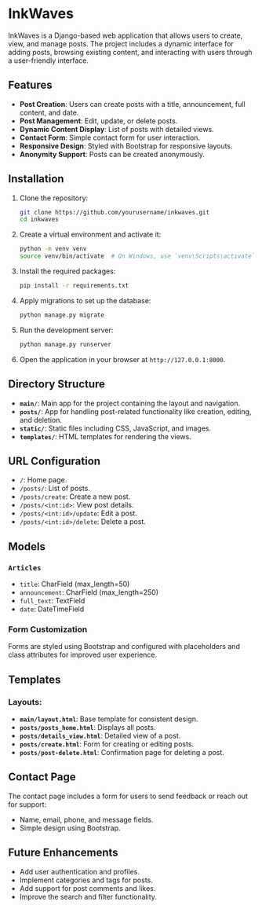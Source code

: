 # InkWaves

InkWaves is a Django-based web application that allows users to create, view, and manage posts. The project includes a dynamic interface for adding posts, browsing existing content, and interacting with users through a user-friendly interface.

## Features

- **Post Creation**: Users can create posts with a title, announcement, full content, and date.
- **Post Management**: Edit, update, or delete posts.
- **Dynamic Content Display**: List of posts with detailed views.
- **Contact Form**: Simple contact form for user interaction.
- **Responsive Design**: Styled with Bootstrap for responsive layouts.
- **Anonymity Support**: Posts can be created anonymously.

## Installation

1. Clone the repository:
    ```bash
    git clone https://github.com/yourusername/inkwaves.git
    cd inkwaves
    ```

2. Create a virtual environment and activate it:
    ```bash
    python -m venv venv
    source venv/bin/activate  # On Windows, use `venv\Scripts\activate`
    ```

3. Install the required packages:
    ```bash
    pip install -r requirements.txt
    ```

4. Apply migrations to set up the database:
    ```bash
    python manage.py migrate
    ```

5. Run the development server:
    ```bash
    python manage.py runserver
    ```

6. Open the application in your browser at `http://127.0.0.1:8000`.

## Directory Structure

- **`main/`**: Main app for the project containing the layout and navigation.
- **`posts/`**: App for handling post-related functionality like creation, editing, and deletion.
- **`static/`**: Static files including CSS, JavaScript, and images.
- **`templates/`**: HTML templates for rendering the views.

## URL Configuration

- `/`: Home page.
- `/posts/`: List of posts.
- `/posts/create`: Create a new post.
- `/posts/<int:id>`: View post details.
- `/posts/<int:id>/update`: Edit a post.
- `/posts/<int:id>/delete`: Delete a post.

## Models

### `Articles`
- `title`: CharField (max_length=50)
- `announcement`: CharField (max_length=250)
- `full_text`: TextField
- `date`: DateTimeField

### Form Customization
Forms are styled using Bootstrap and configured with placeholders and class attributes for improved user experience.

## Templates

### Layouts:
- **`main/layout.html`**: Base template for consistent design.
- **`posts/posts_home.html`**: Displays all posts.
- **`posts/details_view.html`**: Detailed view of a post.
- **`posts/create.html`**: Form for creating or editing posts.
- **`posts/post-delete.html`**: Confirmation page for deleting a post.

## Contact Page

The contact page includes a form for users to send feedback or reach out for support:
- Name, email, phone, and message fields.
- Simple design using Bootstrap.

## Future Enhancements

- Add user authentication and profiles.
- Implement categories and tags for posts.
- Add support for post comments and likes.
- Improve the search and filter functionality.
